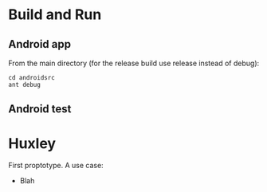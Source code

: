 Build and Run
=========
Android app
-----------
From the main directory (for the release build use release instead of debug):
```
cd androidsrc
ant debug
```

Android test
------------


Huxley
=========

First proptotype. A use case:
- Blah
